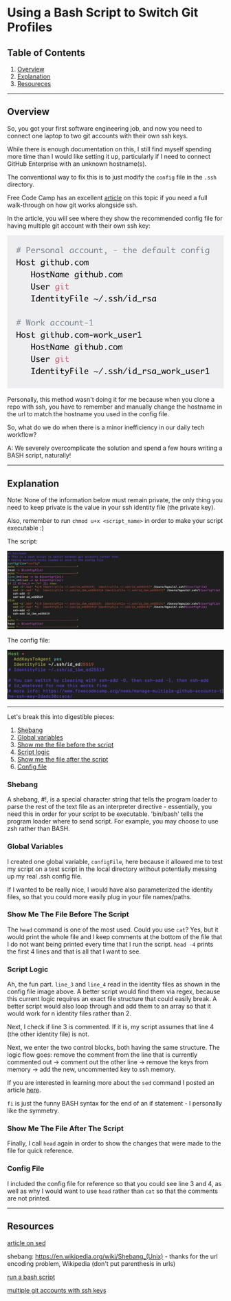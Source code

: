 # Using a Bash Script to Switch Git Profiles

## Table of Contents

1. [Overview](#overview)
2. [Explanation](#explanation)
3. [Resoureces](#resoureces)

---

## Overview

So, you got your first software engineering job, and now you need to connect one laptop to two git accounts with their own ssh keys.

While there is enough documentation on this, I still find myself spending more time than I would like setting it up, particularly if I need to connect GitHub Enterprise with an unknown hostname(s).

The conventional way to fix this is to just modify the <code>config</code> file in the <code>.ssh</code> directory.

Free Code Camp has an excellent [article](https://www.freecodecamp.org/news/manage-multiple-github-accounts-the-ssh-way-2dadc30ccaca/) on this topic if you need a full walk-through on how git works alongside ssh.

In the article, you will see where they show the recommended config file for having multiple git account with their own ssh key:

![normal config file](normalConfig.png)

Personally, this method wasn't doing it for me because when you clone a repo with ssh, you have to remember and manually change the hostname in the url to match the hostname you used in the config file.

So, what do we do when there is a minor inefficiency in our daily tech workflow?

A: We severely overcomplicate the solution and spend a few hours writing a BASH script, naturally!

---

## Explanation

Note: None of the information below must remain private, the only thing you need to keep private is the value in your ssh identity file (the private key).

Also, remember to run <code>chmod u+x &lt;script_name&gt;</code> in order to make your script executable :)

The script:

![bash script](bashScript.png)

The config file:

![config](config.png)

---

Let's break this into digestible pieces:

1. [Shebang](#shebang)
2. [Global variables](#global-variables)
3. [Show me the file before the script](#show-me-the-file-before-the-script)
4. [Script logic](#script-logic)
5. [Show me the file after the script](#show-me-the-file-after-the-script)
6. [Config file](#config-file)

### Shebang

A shebang, #!, is a special character string that tells the program loader to parse the rest of the text file as an interpreter directive - essentially, you need this in order for your script to be executable. 'bin/bash' tells the program loader where to send script. For example, you may choose to use zsh rather than BASH.

### Global Variables

I created one global variable, <code>configFile</code>, here because it allowed me to test my script on a test script in the local directory without potentially messing up my real .ssh config file.

If I wanted to be really nice, I would have also parameterized the identity files, so that you could more easily plug in your file names/paths.

### Show Me The File Before The Script

The <code>head</code> command is one of the most used. Could you use <code>cat</code>? Yes, but it would print the whole file and I keep comments at the bottom of the file that I do not want being printed every time that I run the script. <code>head -4</code> prints the first 4 lines and that is all that I want to see.

### Script Logic

Ah, the fun part. <code>line_3</code> and <code>line_4</code> read in the identity files as shown in the config file image above. A better script would find them via regex, because this current logic requires an exact file structure that could easily break. A better script would also loop through and add them to an array so that it would work for n identity files rather than 2.

Next, I check if line 3 is commented. If it is, my script assumes that line 4 (the other identity file) is not.

Next, we enter the two control blocks, both having the same structure. The logic flow goes: remove the comment from the line that is currently commented out -> comment out the other line -> remove the keys from memory -> add the new, uncommented key to ssh memory.

If you are interested in learning more about the <code>sed</code> command I posted an article [here](https://www.linkedin.com/pulse/perfectionists-need-learn-sed-bennett-gould/).

<code>fi</code> is just the funny BASH syntax for the end of an if statement - I personally like the symmetry.

### Show Me The File After The Script

Finally, I call <code>head</code> again in order to show the changes that were made to the file for quick reference.

### Config File

I included the config file for reference so that you could see line 3 and 4, as well as why I would want to use <code>head</code> rather than <code>cat</code> so that the comments are not printed.

---

## Resources

[article on sed](https://www.linkedin.com/pulse/perfectionists-need-learn-sed-bennett-gould/)

shebang: https://en.wikipedia.org/wiki/Shebang_(Unix) - thanks for the url encoding problem, Wikipedia (don't put parenthesis in urls)

[run a bash script](https://ss64.com/osx/syntax-shellscript.html)

[multiple git accounts with ssh keys](https://www.freecodecamp.org/news/manage-multiple-github-accounts-the-ssh-way-2dadc30ccaca/)

